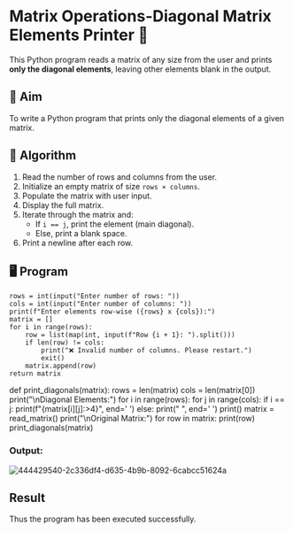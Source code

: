 # Matrix Operations-Diagonal Matrix Elements Printer 🧮

This Python program reads a matrix of any size from the user and prints **only the diagonal elements**, leaving other elements blank in the output.

## 📌 Aim

To write a Python program that prints only the diagonal elements of a given matrix.

## 🧠 Algorithm

1. Read the number of rows and columns from the user.
2. Initialize an empty matrix of size `rows × columns`.
3. Populate the matrix with user input.
4. Display the full matrix.
5. Iterate through the matrix and:
   - If `i == j`, print the element (main diagonal).
   - Else, print a blank space.
6. Print a newline after each row.

## 🖥️ Program
    rows = int(input("Enter number of rows: "))
    cols = int(input("Enter number of columns: "))
    print(f"Enter elements row-wise ({rows} x {cols}):")
    matrix = []
    for i in range(rows):
        row = list(map(int, input(f"Row {i + 1}: ").split()))
        if len(row) != cols:
            print("❌ Invalid number of columns. Please restart.")
            exit()
        matrix.append(row)
    return matrix
def print_diagonals(matrix):
    rows = len(matrix)
    cols = len(matrix[0])
    print("\nDiagonal Elements:")
    for i in range(rows):
        for j in range(cols):
            if i == j:
                print(f"{matrix[i][j]:>4}", end=' ')
            else:
                print("    ", end=' ')
        print()
matrix = read_matrix()
print("\nOriginal Matrix:")
for row in matrix:
    print(row)
print_diagonals(matrix)

### Output:
![444429540-2c336df4-d635-4b9b-8092-6cabcc51624a](https://github.com/user-attachments/assets/6a339bc4-13bb-4230-9caa-370341fde92c)

## Result
Thus the program has been executed successfully.
